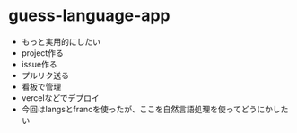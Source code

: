 # guess-language-app
- もっと実用的にしたい
 - project作る
 - issue作る
 - プルリク送る
 - 看板で管理
 - vercelなどでデプロイ
 - 今回はlangsとfrancを使ったが、ここを自然言語処理を使ってどうにかしたい
